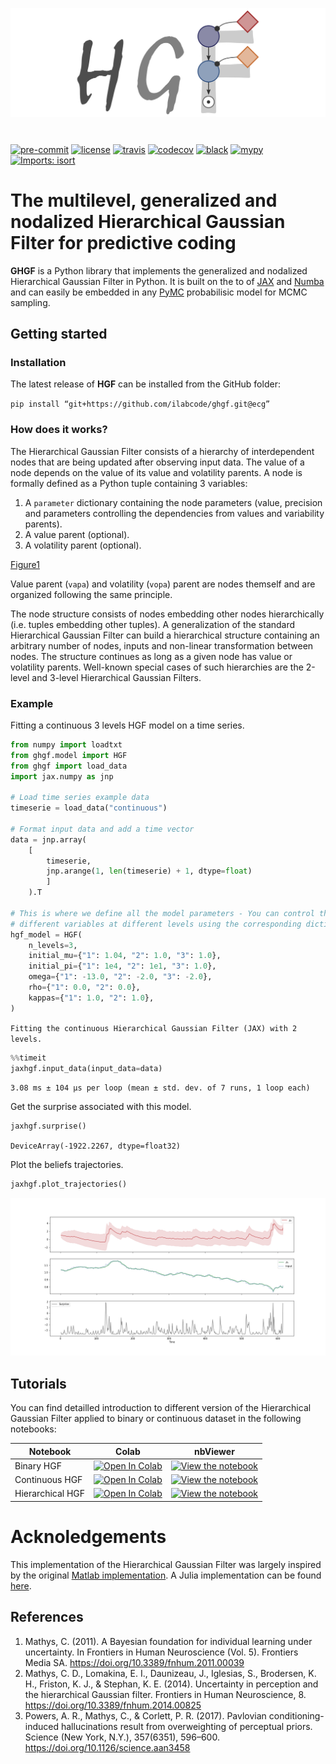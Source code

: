 <img src="docs/source/images/logo.png" align="center" alt="hgf" VSPACE=30>

[![pre-commit](https://img.shields.io/badge/pre--commit-enabled-brightgreen?logo=pre-commit&logoColor=white)](https://github.com/pre-commit/pre-commit) [![license](https://img.shields.io/badge/License-GPL%20v3-blue.svg)](https://github.com/LegrandNico/metadPy/blob/master/LICENSE) [![travis](https://travis-ci.com/LegrandNico/ghgf.svg?branch=master)](https://travis-ci.com/LegandNico/ghgf) [![codecov](https://codecov.io/gh/LegrandNico/ghgf/branch/master/graph/badge.svg)](https://codecov.io/gh/LegrandNico/ghgf) [![black](https://img.shields.io/badge/code%20style-black-000000.svg)](https://github.com/psf/black) [![mypy](http://www.mypy-lang.org/static/mypy_badge.svg)](http://mypy-lang.org/) [![Imports: isort](https://img.shields.io/badge/%20imports-isort-%231674b1?style=flat&labelColor=ef8336)](https://pycqa.github.io/isort/)

# The multilevel, generalized and nodalized Hierarchical Gaussian Filter for predictive coding

**GHGF** is a Python library that implements the generalized and nodalized Hierarchical Gaussian Filter in Python. It is built on the to of [JAX](https://jax.readthedocs.io/en/latest/jax.html) and [Numba](http://numba.pydata.org/) and can easily be embedded in any [PyMC](https://www.pymc.io/welcome.html) probabilisic model for MCMC sampling.

## Getting started

### Installation

The latest release of **HGF** can be installed from the GitHub folder:

`pip install “git+https://github.com/ilabcode/ghgf.git@ecg”`

### How does it works?

The Hierarchical Gaussian Filter consists of a hierarchy of interdependent nodes that are being updated after observing input data. The value of a node depends on the value of its value and volatility parents. A node is formally defined as a Python tuple containing 3 variables:

1. A `parameter` dictionary containing the node parameters (value, precision and parameters controlling the dependencies from values and variability parents).
2. A value parent (optional).
3. A volatility parent (optional).

[Figure1](./docs/source/images/genmod.svg)

Value parent (`vapa`) and volatility (`vopa`) parent are nodes themself and are organized following the same principle.

The node structure consists of nodes embedding other nodes hierarchically (i.e. tuples embedding other tuples). A generalization of the standard Hierarchical Gaussian Filter can build a hierarchical structure containing an arbitrary number of nodes, inputs and non-linear transformation between nodes. The structure continues as long as a given node has value or volatility parents. Well-known special cases of such hierarchies are the 2-level and 3-level Hierarchical Gaussian Filters.

### Example

Fitting a continuous 3 levels HGF model on a time series.

```python
from numpy import loadtxt
from ghgf.model import HGF
from ghgf import load_data
import jax.numpy as jnp

# Load time series example data
timeserie = load_data("continuous")

# Format input data and add a time vector 
data = jnp.array(
    [
        timeserie, 
        jnp.arange(1, len(timeserie) + 1, dtype=float)
        ]
    ).T

# This is where we define all the model parameters - You can control the value of
# different variables at different levels using the corresponding dictionary.
hgf_model = HGF(
    n_levels=3,
    initial_mu={"1": 1.04, "2": 1.0, "3": 1.0},
    initial_pi={"1": 1e4, "2": 1e1, "3": 1.0},
    omega={"1": -13.0, "2": -2.0, "3": -2.0},
    rho={"1": 0.0, "2": 0.0},
    kappas={"1": 1.0, "2": 1.0},
)

```

`
Fitting the continuous Hierarchical Gaussian Filter (JAX) with 2 levels.
`

```python
%%timeit
jaxhgf.input_data(input_data=data)
```

`
3.08 ms ± 104 µs per loop (mean ± std. dev. of 7 runs, 1 loop each)
`

Get the surprise associated with this model.

```python
jaxhgf.surprise()
```

`
DeviceArray(-1922.2267, dtype=float32)
`

Plot the beliefs trajectories.

```python
jaxhgf.plot_trajectories()
```

![png](./docs/source/images/trajectories.png)

## Tutorials

You can find detailled introduction to different version of the Hierarchical Gaussian Filter applied to binary or continuous dataset in the following notebooks:

| Notebook | Colab | nbViewer |
| --- | ---| --- |
| Binary HGF | [![Open In Colab](https://colab.research.google.com/assets/colab-badge.svg)](https://colab.research.google.com/github/ilabcode/ghgf/raw/ecg/notebooks/1-Binary%20HGF.ipynb) |  [![View the notebook](https://img.shields.io/badge/render-nbviewer-orange.svg)](https://nbviewer.jupyter.org/github/ilabcode/ghgf/raw/ecg/notebooks/1-Binary%20HGF.ipynb)
| Continuous HGF | [![Open In Colab](https://colab.research.google.com/assets/colab-badge.svg)](https://colab.research.google.com/github/ilabcode/ghgf/raw/ecg/notebooks/2-Continuous%20HGF.ipynb) |  [![View the notebook](https://img.shields.io/badge/render-nbviewer-orange.svg)](https://nbviewer.jupyter.org/github/ilabcode/ghgf/raw/ecg/notebooks/2-Continuous%20HGF.ipynb)
| Hierarchical HGF | [![Open In Colab](https://colab.research.google.com/assets/colab-badge.svg)](https://colab.research.google.com/github/ilabcode/ghgf/raw/ecg/notebooks/3-HierarchicalHGF.ipynb) |  [![View the notebook](https://img.shields.io/badge/render-nbviewer-orange.svg)](https://nbviewer.jupyter.org/github/ilabcode/ghgf/raw/ecg/notebooks/3-HierarchicalHGF.ipynb)

# Acknoledgements

This implementation of the Hierarchical Gaussian Filter was largely inspired by the original [Matlab implementation](https://translationalneuromodeling.github.io/tapas). A Julia implementation can be found [here](https://github.com/ilabcode/HGF.jl).

## References

1. Mathys, C. (2011). A Bayesian foundation for individual learning under uncertainty. In Frontiers in Human Neuroscience (Vol. 5). Frontiers Media SA. https://doi.org/10.3389/fnhum.2011.00039
2. Mathys, C. D., Lomakina, E. I., Daunizeau, J., Iglesias, S., Brodersen, K. H., Friston, K. J., & Stephan, K. E. (2014). Uncertainty in perception and the hierarchical Gaussian filter. Frontiers in Human Neuroscience, 8. https://doi.org/10.3389/fnhum.2014.00825
3. Powers, A. R., Mathys, C., & Corlett, P. R. (2017). Pavlovian conditioning-induced hallucinations result from overweighting of perceptual priors. Science (New York, N.Y.), 357(6351), 596–600. https://doi.org/10.1126/science.aan3458
